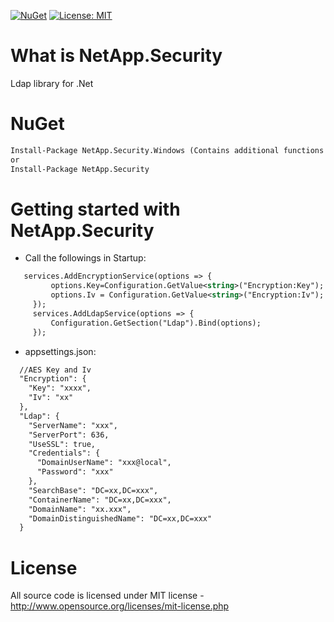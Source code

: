 [![NuGet](https://img.shields.io/nuget/v/NetApp.Security.svg)](https://www.nuget.org/packages/NetApp.Security)
[![License: MIT](https://img.shields.io/badge/License-MIT-green.svg)](LICENSE)

# What is NetApp.Security

Ldap library for .Net

# NuGet
```xml
Install-Package NetApp.Security.Windows (Contains additional functions targeting windows platform)
or
Install-Package NetApp.Security
```
# Getting started with NetApp.Security

  * Call the followings in Startup:  
  ```xml
     services.AddEncryptionService(options => {
           options.Key=Configuration.GetValue<string>("Encryption:Key");
           options.Iv = Configuration.GetValue<string>("Encryption:Iv");
       });
       services.AddLdapService(options => {
           Configuration.GetSection("Ldap").Bind(options);
       });
  ```
  * appsettings.json:  
  ```xml
    //AES Key and Iv
    "Encryption": {
      "Key": "xxxx",
      "Iv": "xx"
    },
    "Ldap": {
      "ServerName": "xxx",
      "ServerPort": 636,
      "UseSSL": true,
      "Credentials": {
        "DomainUserName": "xxx@local",
        "Password": "xxx"
      },
      "SearchBase": "DC=xx,DC=xxx",
      "ContainerName": "DC=xx,DC=xxx",
      "DomainName": "xx.xxx",
      "DomainDistinguishedName": "DC=xx,DC=xxx"
    }
  ```
# License
All source code is licensed under MIT license - http://www.opensource.org/licenses/mit-license.php
